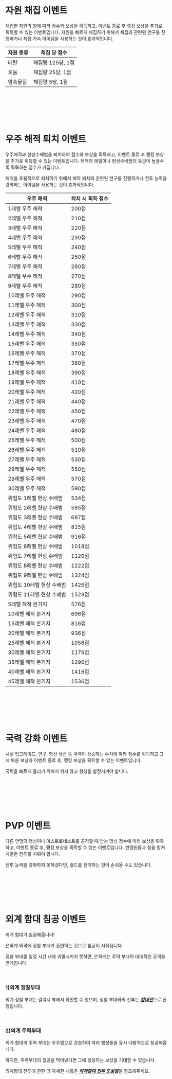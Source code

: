 # 자원 채집 이벤트

 채집한 자원의 양에 따라 점수와 보상을 획득하고, 이벤트 종료 후 랭킹 보상을 추가로 획득할 수 있는 이벤트입니다. 자원을 빠르게 채집하기 위해서 채집과 관련된 연구를 진행하거나 채집 가속 아이템을 사용하는 것이 효과적입니다.

| 자원 종류 | 채집 당 점수      |
| --------- | ----------------- |
| 메탈      | 채집량 125당, 1점 |
| 토늄      | 채집량 25당, 1점  |
| 암흑물질  | 채집량 5당, 1점   |

<br>

<br>

<br>

<br>

<br>

# 우주 해적 퇴치 이벤트

 우주해적과 현상수배범을 퇴치하여 점수와 보상을 획득하고, 이벤트 종료 후 랭킹 보상을 추가로 획득할 수 있는 이벤트입니다. 해적의 레벨이나 현상수배범의 등급이 높을수록 획득하는 점수가 커집니다.

해적을 효율적으로 퇴치하기 위해서 해적 퇴치와 관련된 연구를 진행하거나 전투 능력을 강화하는 아이템을 사용하는 것이 효과적입니다.

| 우주 해적                | 퇴치 시 획득 점수 |
| ------------------------ | ----------------- |
| 1레벨 우주 해적          | 200점             |
| 2레벨 우주 해적          | 210점             |
| 3레벨 우주 해적          | 220점             |
| 4레벨 우주 해적          | 230점             |
| 5레벨 우주 해적          | 240점             |
| 6레벨 우주 해적          | 250점             |
| 7레벨 우주 해적          | 260점             |
| 8레벨 우주 해적          | 270점             |
| 9레벨 우주 해적          | 280점             |
| 10레벨 우주 해적         | 290점             |
| 11레벨 우주 해적         | 300점             |
| 12레벨 우주 해적         | 310점             |
| 13레벨 우주 해적         | 330점             |
| 14레벨 우주 해적         | 340점             |
| 15레벨 우주 해적         | 350점             |
| 16레벨 우주 해적         | 370점             |
| 17레벨 우주 해적         | 380점             |
| 18레벨 우주 해적         | 390점             |
| 19레벨 우주 해적         | 410점             |
| 20레벨 우주 해적         | 420점             |
| 21레벨 우주 해적         | 440점             |
| 22레벨 우주 해적         | 450점             |
| 23레벨 우주 해적         | 470점             |
| 24레벨 우주 해적         | 480점             |
| 25레벨 우주 해적         | 500점             |
| 26레벨 우주 해적         | 510점             |
| 27레벨 우주 해적         | 530점             |
| 28레벨 우주 해적         | 550점             |
| 29레벨 우주 해적         | 570점             |
| 30레벨 우주 해적         | 590점             |
| 위험도 1레벨 현상 수배범 | 534점             |
| 위험도 2레벨 현상 수배범 | 585점             |
| 위험도 3레벨 현상 수배범 | 687점             |
| 위험도 4레벨 현상 수배범 | 815점             |
| 위험도 5레벨 현상 수배범 | 916점            |
| 위험도 6레벨 현상 수배범 | 1018점            |
| 위험도 7레벨 현상 수배범 | 1120점            |
| 위험도 8레벨 현상 수배범 | 1222점            |
| 위험도 9레벨 현상 수배범 | 1324점            |
| 위험도 10레벨 현상 수배범 | 1426점            |
| 위험도 11레벨 현상 수배범 | 1528점            |
| 5레벨 해적 본거지 | 576점            |
| 10레벨 해적 본거지 | 696점            |
| 15레벨 해적 본거지 | 816점            |
| 20레벨 해적 본거지 | 936점            |
| 25레벨 해적 본거지 | 1056점            |
| 30레벨 해적 본거지 | 1176점            |
| 35레벨 해적 본거지 | 1296점            |
| 40레벨 해적 본거지 | 1416점            |
| 45레벨 해적 본거지 | 1536점            |

<br>

<br>

<br>

<br>

<br>

# 국력 강화 이벤트

 시설 업그레이드, 연구, 함선 생산 등 국력이 상승하는 수치에 따라 점수를 획득하고 그에 따른 보상과 이벤트 종료 후, 랭킹 보상을 획득할 수 있는 이벤트입니다.

국력을 빠르게 올리기 위해서 쉬지 않고 행성을 발전시켜야 합니다.

<br>

<br>

<br>

<br>

<br>

# PVP 이벤트

 다른 연맹의 행성이나 아스트로네스트를 공격할 때 받는 명성 점수에 따라 보상을 획득하고, 이벤트 종료 후, 랭킹 보상을 획득할 수 있는 이벤트입니다. 연맹원들과 힘을 합쳐 치열한 전투를 치뤄야 합니다.

전투 능력을 강화하지 못하겠다면, 쉴드를 전개하는 편이 손쉬울 수도 있습니다.

<br>

<br>

<br>

<br>

<br>

# 외계 함대 침공 이벤트

외계 함대가 침공해옵니다!

은하계 외곽에 정찰 부대가 출현하는 것으로 침공이 시작됩니다.

정찰 부대를 일정 시간 내에 괴멸시키지 못하면, 은하계는 주력 부대의 대대적인 공격을 받게됩니다.

<br>

### 1)외계 정찰부대

 외계 정찰 부대는 갤럭시 뷰에서 확인할 수 있으며, 정찰 부대와의 전투는 [***<u>함대전</u>***](kor/503fleetbattle#함대전)으로 진행됩니다.

<br>

### 2)외계 주력부대

 외계 함대의 주력 부대는 우주맵으로 강습하여 여러 행성들을 동시 다발적으로 침공해옵니다.

하지만, 주력부대의 침공을 막아낸다면 그에 상응하는 보상을 기대할 수 있습니다.

외계함대 전투에 관한 더 자세한 내용은 [***<u>외계함대 전투 도움말</u>***](kor/502hunt#외계-함대)을 참조해주세요.